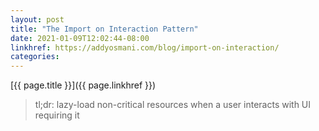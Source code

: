 ```yaml
---
layout: post
title: "The Import on Interaction Pattern"
date: 2021-01-09T12:02:44-08:00
linkhref: https://addyosmani.com/blog/import-on-interaction/
categories:
---
```



[{{ page.title }}]({{ page.linkhref }})

> tl;dr: lazy-load non-critical resources when a user interacts with UI requiring it


